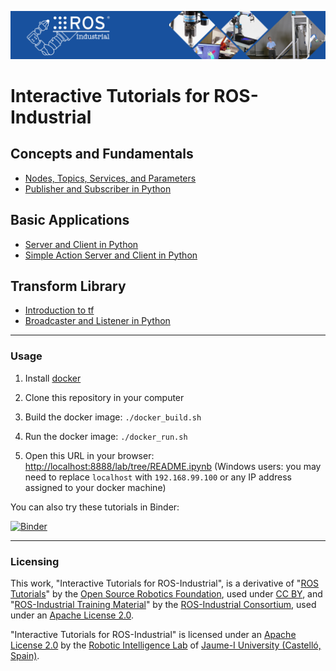 ![ROS Industrial Homepage](img/logo.jpg)
# Interactive Tutorials for ROS-Industrial

## Concepts and Fundamentals
* [Nodes, Topics, Services, and Parameters](Concepts/Fundamentals/index.ipynb)
* [Publisher and Subscriber in Python](Concepts/Topics/index.ipynb)

## Basic Applications
* [Server and Client in Python](Applications/Services/index.ipynb)
* [Simple Action Server and Client in Python](Applications/Actions/index.ipynb)

## Transform Library
* [Introduction to tf](Transform/Intro/index.ipynb)
* [Broadcaster and Listener in Python](Transform/Programming/index.ipynb)

<hr>

### Usage

1. Install [docker](https://www.docker.com/)

2. Clone this repository in your computer

3. Build the docker image:
```./docker_build.sh```

4. Run the docker image:
```./docker_run.sh```

5. Open this URL in your browser:
[http://localhost:8888/lab/tree/README.ipynb](http://localhost:8888/lab/tree/README.ipynb) (Windows users: you may need to replace `localhost` with `192.168.99.100` or any IP address assigned to your docker machine)

You can also try these tutorials in Binder:

[![Binder](https://mybinder.org/badge.svg)](https://mybinder.org/v2/gh/RobInLabUJI/ROSIN-Tutorials/master?urlpath=lab/tree/README.ipynb)

<hr>

### Licensing

This work, "Interactive Tutorials for ROS-Industrial", is a derivative of "[ROS Tutorials](http://wiki.ros.org/ROS/Tutorials)" by the [Open Source Robotics Foundation](http://www.osrfoundation.org/), used under [CC BY](https://creativecommons.org/licenses/by/3.0/), and "[ROS-Industrial Training Material](http://ros-industrial.github.io/industrial_training/index.html)" by the [ROS-Industrial Consortium](http://rosindustrial.org/ric), used under an [Apache License 2.0](https://www.apache.org/licenses/LICENSE-2.0).

"Interactive Tutorials for ROS-Industrial" is licensed under an [Apache License 2.0](https://www.apache.org/licenses/LICENSE-2.0) by the [Robotic Intelligence Lab](http://robinlab.uji.es) of [Jaume-I University (Castelló, Spain)](http://www.uji.es).
